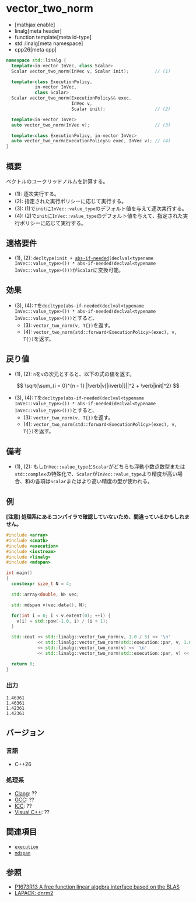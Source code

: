 # vector_two_norm

* [mathjax enable]
* linalg[meta header]
* function template[meta id-type]
* std::linalg[meta namespace]
* cpp26[meta cpp]

```cpp
namespace std::linalg {
  template<in-vector InVec, class Scalar>
  Scalar vector_two_norm(InVec v, Scalar init);          // (1)

  template<class ExecutionPolicy,
           in-vector InVec,
           class Scalar>
  Scalar vector_two_norm(ExecutionPolicy&& exec,
                         InVec v,
                         Scalar init);                   // (2)

  template<in-vector InVec>
  auto vector_two_norm(InVec v);                         // (3)

  template<class ExecutionPolicy, in-vector InVec>
  auto vector_two_norm(ExecutionPolicy&& exec, InVec v); // (4)
}
```


## 概要
ベクトルのユークリッドノルムを計算する。

- (1): 逐次実行する。
- (2): 指定された実行ポリシーに応じて実行する。
- (3): (1)で`init`に`InVec::value_type`のデフォルト値を与えて逐次実行する。
- (4): (2)で`init`に`InVec::value_type`のデフォルト値を与えて、指定された実行ポリシーに応じて実行する。


## 適格要件
- (1), (2): `decltype(init + `[`abs-if-needed`](abs-if-needed.md)`(declval<typename InVec::value_type>()) * abs-if-needed(declval<typename InVec::value_type>()))`が`Scalar`に変換可能。

## 効果
- (3), (4): `T`を`decltype(abs-if-needed(declval<typename InVec::value_type>()) * abs-if-needed(declval<typename InVec::value_type>()))`とすると、
  + (3): `vector_two_norm(v, T{})`を返す。
  + (4): `vector_two_norm(std::forward<ExecutionPolicy>(exec), v, T{})`を返す。


## 戻り値
- (1), (2): `n`を`v`の次元とすると、以下の式の値を返す。

$$
\sqrt{\sum_{i = 0}^{n - 1} |\verb|v[|i\verb|]||^2 + \verb|init|^2}
$$


- (3), (4): `T`を`decltype(abs-if-needed(declval<typename InVec::value_type>()) * abs-if-needed(declval<typename InVec::value_type>()))`とすると、
  + (3): `vector_two_norm(v, T{})`を返す。
  + (4): `vector_two_norm(std::forward<ExecutionPolicy>(exec), v, T{})`を返す。


## 備考
- (1), (2): もし`InVec::value_type`と`Scalar`がどちらも浮動小数点数型または`std::complex`の特殊化で、`Scalar`が`InVec::value_type`より精度が高い場合、和の各項は`Scalar`またはより高い精度の型が使われる。


## 例
**[注意] 処理系にあるコンパイラで確認していないため、間違っているかもしれません。**

```cpp example
#include <array>
#include <cmath>
#include <execution>
#include <iostream>
#include <linalg>
#include <mdspan>

int main()
{
  constexpr size_t N = 4;

  std::array<double, N> vec;

  std::mdspan v(vec.data(), N);

  for(int i = 0; i < v.extent(0); ++i) {
    v[i] = std::pow(-1.0, i) / (i + 1);
  }

  std::cout << std::linalg::vector_two_norm(v, 1.0 / 5) << '\n'                      // (1)
            << std::linalg::vector_two_norm(std::execution::par, v, 1.0 / 5) << '\n' // (2)
            << std::linalg::vector_two_norm(v) << '\n'                                // (3)
            << std::linalg::vector_two_norm(std::execution::par, v) << '\n';          // (4)

  return 0;
}
```


### 出力
```
1.46361
1.46361
1.42361
1.42361
```


## バージョン
### 言語
- C++26

### 処理系
- [Clang](/implementation.md#clang): ??
- [GCC](/implementation.md#gcc): ??
- [ICC](/implementation.md#icc): ??
- [Visual C++](/implementation.md#visual_cpp): ??


## 関連項目
- [`execution`](/reference/execution.md)
- [`mdspan`](/reference/mdspan.md)


## 参照
- [P1673R13 A free function linear algebra interface based on the BLAS](https://www.open-std.org/jtc1/sc22/wg21/docs/papers/2023/p1673r13.html)
- [LAPACK: dnrm2](https://netlib.org/lapack/explore-html/d1/d2a/group__nrm2_gab5393665c8f0e7d5de9bd1dd2ff0d9d0.html#gab5393665c8f0e7d5de9bd1dd2ff0d9d0)

